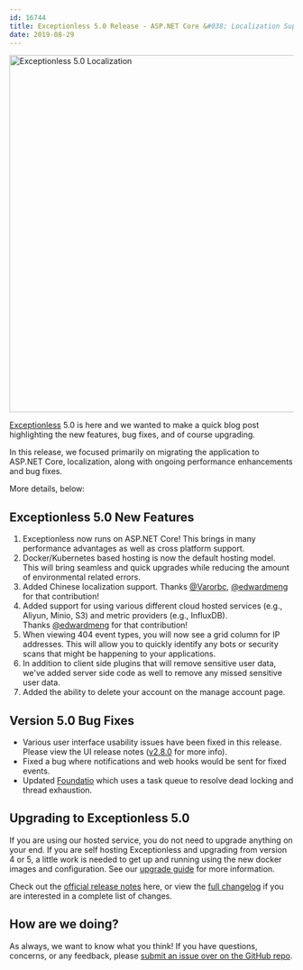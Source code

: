 ```yaml
---
id: 16744
title: Exceptionless 5.0 Release - ASP.NET Core &#038; Localization Support, and more!
date: 2019-08-29
---
```

<img loading="lazy" class="aligncenter size-full wp-image-16747" src="/assets/exceptionless-5.0-localization.png" alt="Exceptionless 5.0 Localization" width="737" height="634" data-id="16747" srcset="/assets/exceptionless-5.0-localization.png 737w, /assets/exceptionless-5.0-localization-300x258.png 300w" sizes="(max-width: 737px) 100vw, 737px" />

[Exceptionless](https://github.com/exceptionless/Exceptionless) 5.0 is here and we wanted to make a quick blog post highlighting the new features, bug fixes, and of course upgrading.

In this release, we focused primarily on migrating the application to ASP.NET Core, localization, along with ongoing performance enhancements and bug fixes.

More details, below:<!--more-->

## Exceptionless 5.0 New Features

  1. Exceptionless now runs on ASP.NET Core! This brings in many performance advantages as well as cross platform support.
  2. Docker/Kubernetes based hosting is now the default hosting model. This will bring seamless and quick upgrades while reducing the amount of environmental related errors.
  3. Added Chinese localization support. Thanks [@Varorbc](https://github.com/Varorbc), [@edwardmeng](https://github.com/edwardmeng) for that contribution!
  4. Added support for using various different cloud hosted services (e.g., Aliyun, Minio, S3) and metric providers (e.g., InfluxDB). Thanks [@edwardmeng](https://github.com/edwardmeng) for that contribution!
  5. When viewing 404 event types, you will now see a grid column for IP addresses. This will allow you to quickly identify any bots or security scans that might be happening to your applications.
  6. In addition to client side plugins that will remove sensitive user data, we've added server side code as well to remove any missed sensitive user data.
  7. Added the ability to delete your account on the manage account page.

## Version 5.0 Bug Fixes

* Various user interface usability issues have been fixed in this release. Please view the UI release notes ([v2.8.0](https://github.com/exceptionless/Exceptionless.UI/releases/tag/v2.8.0) for more info).
* Fixed a bug where notifications and web hooks would be sent for fixed events.
* Updated [Foundatio](https://github.com/FoundatioFx/Foundatio) which uses a task queue to resolve dead locking and thread exhaustion.

## Upgrading to Exceptionless 5.0

If you are using our hosted service, you do not need to upgrade anything on your end. If you are self hosting Exceptionless and upgrading from version 4 or 5, a little work is needed to get up and running using the new docker images and configuration. See our [upgrade guide](https://github.com/exceptionless/Exceptionless/wiki/Upgrading) for more information.

Check out the [official release notes](https://github.com/exceptionless/Exceptionless/releases/tag/v5.0.0) here, or view the [full changelog](https://github.com/exceptionless/Exceptionless/compare/v4.1.0...v5.0.0) if you are interested in a complete list of changes.

## How are we doing?

As always, we want to know what you think! If you have questions, concerns, or any feedback, please [submit an issue over on the GitHub repo](https://github.com/exceptionless/Exceptionless/issues/new).

